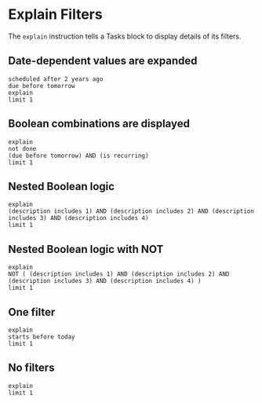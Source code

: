 # Explain Filters

The `explain` instruction tells a Tasks block to display details of its filters.

## Date-dependent values are expanded

```tasks
scheduled after 2 years ago
due before tomorrow
explain
limit 1
```

## Boolean combinations are displayed

```tasks
explain
not done
(due before tomorrow) AND (is recurring)
limit 1
```

## Nested Boolean logic

```tasks
explain
(description includes 1) AND (description includes 2) AND (description includes 3) AND (description includes 4)
limit 1
```

## Nested Boolean logic with NOT

```tasks
explain
NOT ( (description includes 1) AND (description includes 2) AND (description includes 3) AND (description includes 4) )
limit 1
```

## One filter

```tasks
explain
starts before today
limit 1
```

## No filters

```tasks
explain
limit 1
```
